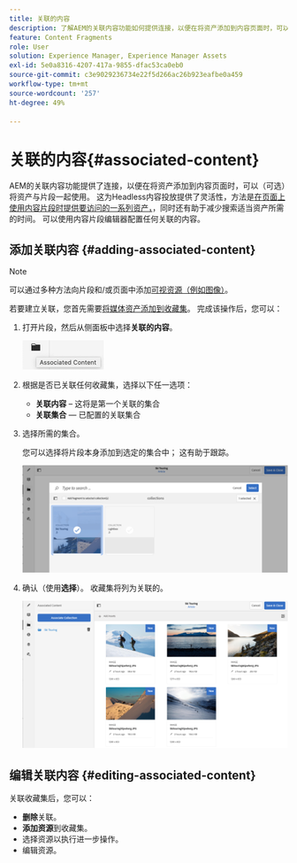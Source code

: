 ```yaml
---
title: 关联的内容
description: 了解AEM的关联内容功能如何提供连接，以便在将资产添加到内容页面时，可以选择将资产与片段一起使用，从而为Headless内容投放增加灵活性。
feature: Content Fragments
role: User
solution: Experience Manager, Experience Manager Assets
exl-id: 5e0a8316-4207-417a-9855-dfac53ca0eb0
source-git-commit: c3e9029236734e22f5d266ac26b923eafbe0a459
workflow-type: tm+mt
source-wordcount: '257'
ht-degree: 49%

---
```


# 关联的内容{#associated-content}

AEM的关联内容功能提供了连接，以便在将资产添加到内容页面时，可以（可选）将资产与片段一起使用。 这为Headless内容投放提供了灵活性，方法是[在页面上使用内容片段时提供要访问的一系列资产，](/help/sites-authoring/content-fragments.md#using-associated-content)，同时还有助于减少搜索适当资产所需的时间。 可以使用内容片段编辑器配置任何关联的内容。

## 添加关联内容 {#adding-associated-content}

>[!NOTE]
>
>可以通过多种方法向片段和/或页面中添加[可视资源（例如图像）](/help/assets/content-fragments/content-fragments.md#fragments-with-visual-assets)。

若要建立关联，您首先需要[将媒体资产添加到收藏集](/help/assets/manage-collections.md)。 完成该操作后，您可以：

1. 打开片段，然后从侧面板中选择&#x200B;**关联的内容**。

   ![关联的内容](assets/cfm-assoc-content-01.png)

1. 根据是否已关联任何收藏集，选择以下任一选项：

   * **关联内容** – 这将是第一个关联的集合
   * **关联集合** — 已配置的关联集合

1. 选择所需的集合。

   您可以选择将片段本身添加到选定的集合中； 这有助于跟踪。

   ![选择收藏集](assets/cfm-assoc-content-02.png)

1. 确认（使用&#x200B;**选择**）。 收藏集将列为关联的。

   ![cfm-6420-05](assets/cfm-assoc-content-03.png)

## 编辑关联内容 {#editing-associated-content}

关联收藏集后，您可以：

* **删除**&#x200B;关联。
* **添加资源**&#x200B;到收藏集。
* 选择资源以执行进一步操作。
* 编辑资源。
